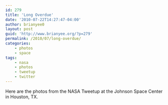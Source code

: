 ```yaml
---
id: 279
title: 'Long Overdue'
date: '2010-07-22T14:27:47-04:00'
author: brianyee0
layout: post
guid: 'http://www.brianyee.org/?p=279'
permalink: /2010/07/long-overdue/
categories:
    - photos
    - space
tags:
    - nasa
    - photos
    - tweetup
    - twitter
---
```


Here are the photos from the NASA Tweetup at the Johnson Space Center in Houston, TX.